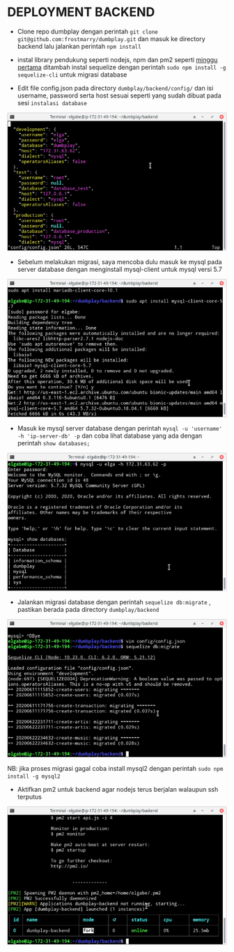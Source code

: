 # DEPLOYMENT BACKEND

- Clone repo dumbplay dengan perintah `git clone git@github.com:frostmarry/dumbplay.git` dan masuk ke directory backend lalu jalankan perintah `npm install`

- instal library pendukung seperti nodejs, npm dan pm2 seperti [minggu pertama](../../dumbweek1) ditambah instal sequelize dengan perintah `sudo npm install -g sequelize-cli` untuk migrasi database

- Edit file config.json pada directory `dumbplay/backend/config/` dan isi username, password serta host sesuai seperti yang sudah dibuat pada sesi `instalasi database` 

![text](asset/1.png)

- Sebelum melakukan migrasi, saya mencoba dulu masuk ke mysql pada server database dengan menginstall mysql-client untuk mysql versi 5.7

![text](asset/2.png)

- Masuk ke mysql server database dengan perintah `mysql -u 'username' -h 'ip-server-db' -p` dan coba lihat database yang ada dengan perintah `show databases; `

![text](asset/3.png)

- Jalankan migrasi database dengan perintah `sequelize db:migrate` , pastikan berada pada directory `dumbplay/backend`

![text](asset/4.png)

NB: jika proses migrasi gagal coba install mysql2 dengan perintah `sudo npm install -g mysql2`

- Aktifkan pm2 untuk backend agar nodejs terus berjalan walaupun ssh terputus

![text](asset/5.png)